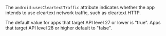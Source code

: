 The `android:usesCleartextTraffic` attribute indicates whether the app intends to use cleartext network traffic, such as cleartext HTTP.

The default value for apps that target API level 27 or lower is "true". Apps that target API level 28 or higher default to "false".
